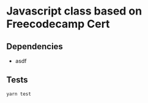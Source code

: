 # Javascript class based on Freecodecamp Cert

## Dependencies

- asdf

## Tests

```sh
yarn test
```